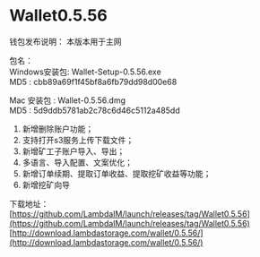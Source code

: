 # Wallet0.5.56

钱包发布说明： 
本版本用于主网    

包名：  
Windows安装包: Wallet-Setup-0.5.56.exe  
MD5         : cbb89a69f1f45bf8a6fb79dd98d00e68  

Mac 安装包   : Wallet-0.5.56.dmg  
MD5         : 5d9ddb5781ab2c78c6d46c5112a485dd  


1. 新增删除账户功能； 
2. 支持打开s3服务上传下载文件；  
3. 新增矿工子账户导入、导出；  
4. 多语言、导入配置、文案优化；
5. 新增订单续期、提取订单收益、提取挖矿收益等功能；
6. 新增挖矿向导
  

下载地址：  
[https://github.com/LambdaIM/launch/releases/tag/Wallet0.5.56](https://github.com/LambdaIM/launch/releases/tag/Wallet0.5.56)
[http://download.lambdastorage.com/wallet/0.5.56/](http://download.lambdastorage.com/wallet/0.5.56/)
